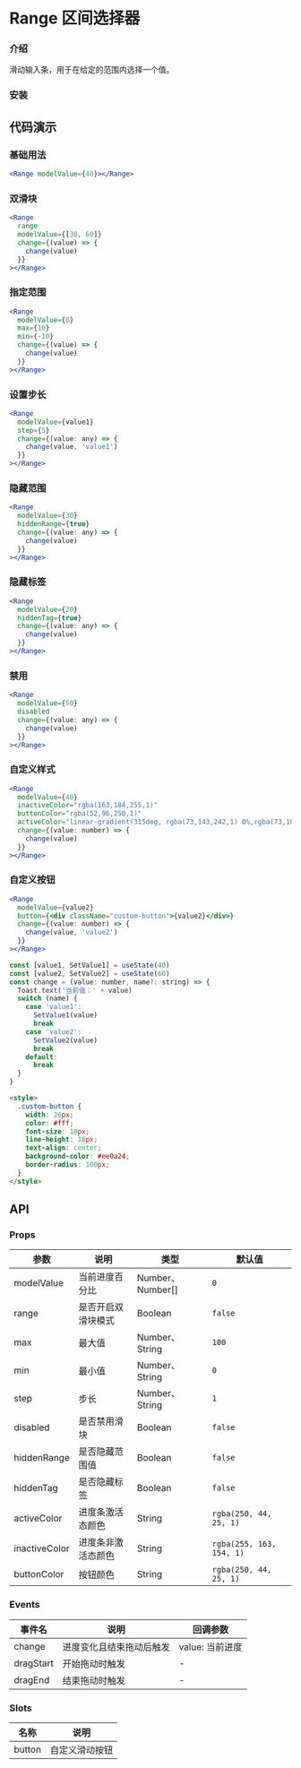 # Range 区间选择器

### 介绍

滑动输入条，用于在给定的范围内选择一个值。

### 安装

## 代码演示

### 基础用法

```jsx
<Range modelValue={40}></Range>
```

### 双滑块

```jsx
<Range
  range
  modelValue={[30, 60]}
  change={(value) => {
    change(value)
  }}
></Range>
```

### 指定范围

```jsx
<Range
  modelValue={0}
  max={10}
  min={-10}
  change={(value) => {
    change(value)
  }}
></Range>
```

### 设置步长

```jsx
<Range
  modelValue={value1}
  step={5}
  change={(value: any) => {
    change(value, 'value1')
  }}
></Range>
```

### 隐藏范围

```jsx
<Range
  modelValue={30}
  hiddenRange={true}
  change={(value: any) => {
    change(value)
  }}
></Range>
```

### 隐藏标签

```jsx
<Range
  modelValue={20}
  hiddenTag={true}
  change={(value: any) => {
    change(value)
  }}
></Range>
```

### 禁用

```jsx
<Range
  modelValue={50}
  disabled
  change={(value: any) => {
    change(value)
  }}
></Range>
```

### 自定义样式

```jsx
<Range
  modelValue={40}
  inactiveColor="rgba(163,184,255,1)"
  buttonColor="rgba(52,96,250,1)"
  activeColor="linear-gradient(315deg, rgba(73,143,242,1) 0%,rgba(73,101,242,1) 100%)"
  change={(value: number) => {
    change(value)
  }}
></Range>
```

### 自定义按钮

```jsx
<Range
  modelValue={value2}
  button={<div className="custom-button">{value2}</div>}
  change={(value: number) => {
    change(value, 'value2')
  }}
></Range>
```

```js
const [value1, SetValue1] = useState(40)
const [value2, SetValue2] = useState(60)
const change = (value: number, name?: string) => {
  Toast.text('当前值：' + value)
  switch (name) {
    case 'value1':
      SetValue1(value)
      break
    case 'value2':
      SetValue2(value)
      break
    default:
      break
  }
}
```

```html
<style>
  .custom-button {
    width: 26px;
    color: #fff;
    font-size: 10px;
    line-height: 18px;
    text-align: center;
    background-color: #ee0a24;
    border-radius: 100px;
  }
</style>
```

## API

### Props

| 参数          | 说明               | 类型             | 默认值                   |
| ------------- | ------------------ | ---------------- | ------------------------ |
| modelValue    | 当前进度百分比     | Number、Number[] | `0`                      |
| range         | 是否开启双滑块模式 | Boolean          | `false`                  |
| max           | 最大值             | Number、String   | `100`                    |
| min           | 最小值             | Number、String   | `0`                      |
| step          | 步长               | Number、String   | `1`                      |
| disabled      | 是否禁用滑块       | Boolean          | `false`                  |
| hiddenRange   | 是否隐藏范围值     | Boolean          | `false`                  |
| hiddenTag     | 是否隐藏标签       | Boolean          | `false`                  |
| activeColor   | 进度条激活态颜色   | String           | `rgba(250, 44, 25, 1)`   |
| inactiveColor | 进度条非激活态颜色 | String           | `rgba(255, 163, 154, 1)` |
| buttonColor   | 按钮颜色           | String           | `rgba(250, 44, 25, 1)`   |

### Events

| 事件名    | 说明                     | 回调参数        |
| --------- | ------------------------ | --------------- |
| change    | 进度变化且结束拖动后触发 | value: 当前进度 |
| dragStart | 开始拖动时触发           | -               |
| dragEnd   | 结束拖动时触发           | -               |

### Slots

| 名称   | 说明           |
| ------ | -------------- |
| button | 自定义滑动按钮 |
